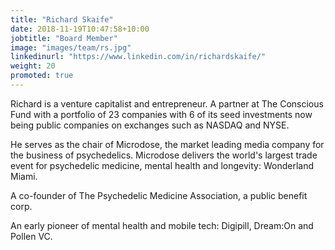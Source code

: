 ```yaml
---
title: "Richard Skaife"
date: 2018-11-19T10:47:58+10:00
jobtitle: "Board Member"
image: "images/team/rs.jpg"
linkedinurl: "https://www.linkedin.com/in/richardskaife/"
weight: 20 
promoted: true
---
```


Richard is a venture capitalist and entrepreneur. A partner at The Conscious Fund with a portfolio of 23 companies with 6 of its seed investments now being public companies on exchanges such as NASDAQ and NYSE.

He serves as the chair of Microdose, the market leading media company for the business of psychedelics. Microdose delivers the world's largest trade event for psychedelic medicine, mental health and longevity: Wonderland Miami. 

A co-founder of The Psychedelic Medicine Association, a public benefit corp. 

An early pioneer of mental health and mobile tech: Digipill, Dream:On and Pollen VC.

